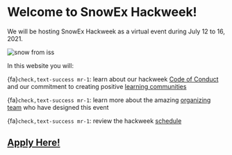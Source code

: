 # Welcome to SnowEx Hackweek!

We will be hosting SnowEx Hackweek as a virtual event during July 12 to 16, 2021.

![snow from iss](img/snow_from_iss.jpg)

In this website you will:

{fa}`check,text-success mr-1`: learn about our hackweek [Code of Conduct](norms/CoC) and our commitment to creating positive [learning communities](norms/community)

{fa}`check,text-success mr-1`: learn more about the amazing [organizing team](team) who have designed this event

{fa}`check,text-success mr-1`: review the hackweek [schedule](schedule)

## [Apply Here!](application) 
